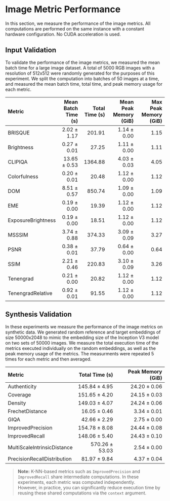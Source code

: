 # Image Metric Performance

In this section, we measure the performance of the image metrics. All computations are performed on the same instance with a constant hardware configuration. No CUDA acceleration is used.

## Input Validation

To validate the performance of the image metrics, we measured the mean batch time for a large image dataset. A total of 5000 RGB images with a resolution of 512x512 were randomly generated for the purposes of this experiment. We split the computation into batches of 50 images at a time, and measured the mean batch time, total time, and peak memory usage for each metric.

| Metric | Mean Batch Time (s) | Total Time (s) | Mean Peak Memory (GiB) | Max Peak Memory (GiB) |
|:-------------------|----------------------:|-----------------:|-------------------------:|------------------------:|
| BRISQUE | 2.02 ± 1.17 | 201.91 | 1.14 ± 0.00 | 1.15 |
| Brightness | 0.27 ± 0.01 | 27.25 | 1.11 ± 0.00 | 1.11 |
| CLIPIQA | 13.65 ± 0.53 | 1364.88 | 4.03 ± 0.03 | 4.05 |
| Colorfulness | 0.20 ± 0.01 | 20.48 | 1.12 ± 0.00 | 1.12 |
| DOM | 8.51 ± 0.57 | 850.74 | 1.09 ± 0.00 | 1.09 |
| EME | 0.19 ± 0.00 | 19.39 | 1.12 ± 0.00 | 1.12 |
| ExposureBrightness | 0.19 ± 0.00 | 18.51 | 1.12 ± 0.00 | 1.12 |
| MSSSIM | 3.74 ± 0.88 | 374.33 | 3.09 ± 0.09 | 3.27 |
| PSNR | 0.38 ± 0.01 | 37.79 | 0.64 ± 0.00 | 0.64 |
| SSIM | 2.21 ± 0.46 | 220.83 | 3.10 ± 0.09 | 3.26 |
| Tenengrad | 0.21 ± 0.00 | 20.82 | 1.12 ± 0.00 | 1.12 |
| TenengradRelative | 0.92 ± 0.01 | 91.55 | 1.12 ± 0.00 | 1.12 |

## Synthesis Validation

In these experiments we measure the performance of the image metrics on synthetic data. We generated random reference and target embeddings of size 50000x2048 to mimic the embedding size of the Inception V3 model on two sets of 50000 images. We measure the total execution time of the metrics executed individually on the random embeddings, as well as the peak memory usage of the metrics. The measurments were repeated 5 times for each metric and then averaged.

| Metric | Total Time (s) | Peak Memory (GiB) |
|:----------------------------|------------------:|--------------------:|
| Authenticity | 145.84 ± 4.95 | 24.20 ± 0.06 |
| Coverage | 151.65 ± 4.20 | 24.15 ± 0.03 |
| Density | 149.03 ± 4.07 | 24.24 ± 0.06 |
| FrechetDistance | 16.05 ± 0.46 | 3.34 ± 0.01 |
| GIQA | 42.66 ± 2.29 | 2.75 ± 0.00 |
| ImprovedPrecision | 154.78 ± 8.08 | 24.44 ± 0.08 |
| ImprovedRecall | 148.06 ± 5.40 | 24.43 ± 0.10 |
| MultiScaleIntrinsicDistance | 570.26 ± 53.03 | 2.54 ± 0.00 |
| PrecisionRecallDistribution | 81.97 ± 9.84 | 4.37 ± 0.04 |

> **Note:** K-NN-based metrics such as `ImprovedPrecision` and `ImprovedRecall` share intermediate computations. In these experiments, each metric was computed independently.\
> However, in practice, you can significantly reduce execution time by reusing these shared computations via the `context` argument.
